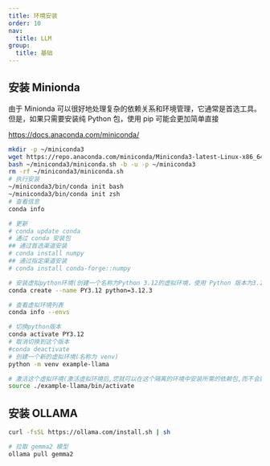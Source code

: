 ```yaml
---
title: 环境安装
order: 10
nav:
  title: LLM
group:
  title: 基础
---
```



## 安装 Minionda

由于 Minionda 可以很好地处理复杂的依赖关系和环境管理，它通常是首选工具。但是，如果只需要安装纯 Python 包，使用 pip 可能会更加简单直接

https://docs.anaconda.com/miniconda/

```bash
mkdir -p ~/miniconda3
wget https://repo.anaconda.com/miniconda/Miniconda3-latest-Linux-x86_64.sh -O ~/miniconda3/miniconda.sh
bash ~/miniconda3/miniconda.sh -b -u -p ~/miniconda3
rm -rf ~/miniconda3/miniconda.sh
# 执行安装
~/miniconda3/bin/conda init bash
~/miniconda3/bin/conda init zsh
# 查看信息
conda info

# 更新
# conda update conda
# 通过 conda 安装包
## 通过首选渠道安装
# conda install numpy
## 通过指定渠道安装
# conda install conda-forge::numpy

# 安装虚拟python环境(创建一个名称为Python 3.12的虚拟环境，使用 Python 版本为3.12.3)
conda create --name PY3.12 python=3.12.3

# 查看虚拟环境列表
conda info --envs

# 切换python版本
conda activate PY3.12
# 取消切换到这个版本
#conda deactivate
# 创建一个新的虚拟环境(名称为 venv)
python -m venv example-llama

# 激活这个虚拟环境(激活虚拟环境后,您就可以在这个隔离的环境中安装所需的依赖包,而不会影响到系统级的 Python 环境)
source ./example-llama/bin/activate
```

## 安装 OLLAMA

``` bash
curl -fsSL https://ollama.com/install.sh | sh

# 拉取 gemma2 模型
ollama pull gemma2
```
